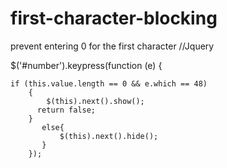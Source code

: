 # first-character-blocking
prevent entering 0 for the first character
//Jquery 


$('#number').keypress(function (e) {
           
    if (this.value.length == 0 && e.which == 48)
        {
            $(this).next().show();
          return false;
        }
           else{
               $(this).next().hide();
           }
        });

